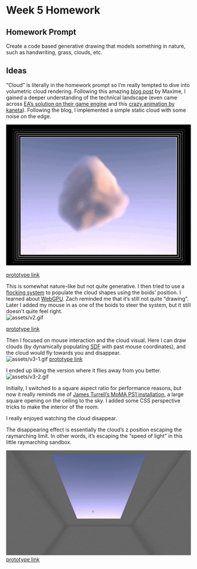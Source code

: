 # Week 5 Homework

## Homework Prompt

Create a code based generative drawing that models something in nature, such as handwriting, grass, clouds, etc.

## Ideas

“Cloud” is literally in the homework prompt so I’m really tempted to dive into volumetric cloud rendering. Following this amazing [blog post](https://blog.maximeheckel.com/posts/real-time-cloudscapes-with-volumetric-raymarching/) by Maxime, I gained a deeper understanding of the technical landscape (even came across [EA’s solution on their game engine](https://media.contentapi.ea.com/content/dam/eacom/frostbite/files/s2016-pbs-frostbite-sky-clouds-new.pdf) and this [crazy animation by kaneta](https://www.shadertoy.com/view/WdXGRj)). Following the blog, I implemented a simple static cloud with some noise on the edge.

![assets/v1.gif](assets/v1.gif)

[prototype link](https://yz3440.github.io/drawing-plus-plus/week-5/homework/v1-webgl-cloud/)

This is somewhat nature-like but not quite generative. I then tried to use a [flocking system](https://en.wikipedia.org/wiki/Boids) to populate the cloud shapes using the boids’ position. I learned about [WebGPU](https://developer.chrome.com/docs/web-platform/webgpu). Zach reminded me that it’s still not quite “drawing”. Later I added my mouse in as one of the boids to steer the system, but it still doesn't quite feel right.  
![assets/v2.gif](assets/v2.gif)

[prototype link](https://yz3440.github.io/drawing-plus-plus/week-5/homework/v2-webgpu-flocking-cloud/)

Then I focused on mouse interaction and the cloud visual. Here I can draw clouds (by dynamically populating [SDF](https://en.wikipedia.org/wiki/Signed_distance_function) with past mouse coordinates), and the cloud would fly towards you and disappear.  
![assets/v3-1.gif](assets/v3-1.gif)
[prototype link](https://yz3440.github.io/drawing-plus-plus/week-5/homework/v3/)

I ended up liking the version where it flies away from you better.  
![assets/v3-2.gif](assets/v3-2.gif)

Initially, I switched to a square aspect ratio for performance reasons, but now it really reminds me of [James Turrell’s MoMA PS1 installation](https://www.momaps1.org/en/programs/123-james-turrell), a large square opening on the ceiling to the sky. I added some CSS perspective tricks to make the interior of the room.

I really enjoyed watching the cloud disappear.

The disappearing effect is essentially the cloud’s z position escaping the raymarching limit. In other words, it’s escaping the “speed of light” in this little raymarching sandbox.

![assets/v4.gif](assets/v4.gif)  
[prototype link](https://yz3440.github.io/drawing-plus-plus/week-5/homework/v4/)
